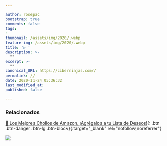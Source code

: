 ```yaml
---

author: rosepac
bootstrap: true
comments: false
tags:
- 
thumbnail: /assets/img/2020/.webp
feature-img: /assets/img/2020/.webp
title: '▷ '
description: >-
  ""
excerpt: >-
  ""
canonical_URL: https://ciberninjas.com//
permalink: //
date: 2020-11-24 05:36:32
last_modified_at: 
published: false

---
```




### **Relacionados** <!-- omit in toc -->

[]()

[🛒 Los Mejores Chollos de Amazon, ¡Agrégalos a tu Lista de Deseos!](/amazon/ "Los Mejores Chollos de Amazon, Ofertas Flash, Black Monday y Amazon Prime Day"){: .btn .btn-danger .btn-lg .btn-block}{:target="_blank" rel="nofollow,noreferrer"}

![](/assets/img/2020/.webp)